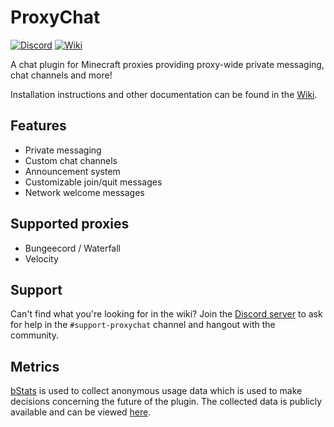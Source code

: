 # ProxyChat

[![Discord][discord-badge]][discord-link] [![Wiki][wiki-badge]][wiki-link]

A chat plugin for Minecraft proxies providing proxy-wide private messaging, chat channels and more!

Installation instructions and other documentation can be found in the [Wiki][wiki-link].

## Features
- Private messaging
- Custom chat channels
- Announcement system
- Customizable join/quit messages
- Network welcome messages

## Supported proxies
- Bungeecord / Waterfall
- Velocity

## Support
Can't find what you're looking for in the wiki? Join the [Discord server][discord-link] to ask for help in the `#support-proxychat` channel and hangout with the community.

## Metrics
[bStats](https://bstats.org) is used to collect anonymous usage data which is used to make decisions concerning the future of the plugin.
The collected data is publicly available and can be viewed [here](https://bstats.org/plugin/velocity/ProxyChat/15557).

[discord-badge]: https://img.shields.io/badge/-Join%20the%20community-%235865F2?logo=discord&logoColor=white&style=for-the-badge
[discord-link]: https://discord.gg/hNMvqruCuK
[wiki-badge]: https://img.shields.io/badge/-Wiki-blue?style=for-the-badge
[wiki-link]: https://github.com/fabianmakila/ProxyChat/wiki

